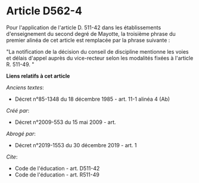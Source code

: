 # Article D562-4

Pour l'application de l'article D. 511-42 dans les établissements d'enseignement du second degré de Mayotte, la troisième
phrase du premier alinéa de cet article est remplacée par la phrase suivante : 

"La notification de la décision du conseil de discipline mentionne les voies et délais d'appel auprès du vice-recteur selon
les modalités fixées à l'article R. 511-49. "

**Liens relatifs à cet article**

_Anciens textes_:

  - Décret n°85-1348 du 18 décembre 1985 - art. 11-1 alinéa 4 (Ab)

_Créé par_:

  - Décret n°2009-553 du 15 mai 2009 - art.

_Abrogé par_:

  - Décret n°2019-1553 du 30 décembre 2019 - art. 1

_Cite_:

  - Code de l'éducation - art. D511-42
  - Code de l'éducation - art. R511-49
